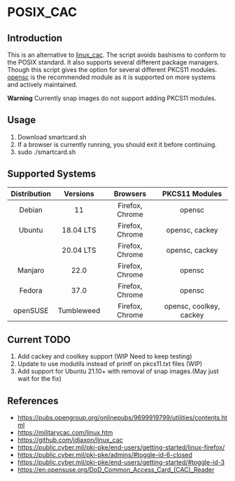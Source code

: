 # **POSIX_CAC**
## Introduction 
This is an alternative to [linux_cac](https://github.com/jdjaxon/linux_cac). The script avoids bashisms to conform to the POSIX standard. It also supports several different package managers. Though this script gives the option for several different PKCS11 modules. [opensc](https://github.com/OpenSC/OpenSC) is the recommended module as it is supported on more systems and actively maintained.

**Warning** Currently snap images do not support adding PKCS11 modules. 

## Usage
1. Download smartcard.sh
2. If a browser is currently running, you should exit it before continuing.
3. sudo ./smartcard.sh

## Supported Systems
| Distribution | Versions  |    Browsers     |     PKCS11 Modules     |
|    :-:       |    :-:    |       :-:       |       :-:      |
| Debian       | 11        | Firefox, Chrome | opensc |
| Ubuntu       | 18.04 LTS | Firefox, Chrome | opensc, cackey |
|              | 20.04 LTS | Firefox, Chrome | opensc, cackey |
| Manjaro      | 22.0      | Firefox, Chrome | opensc |
| Fedora       | 37.0      | Firefox, Chrome | opensc |
| openSUSE     | Tumbleweed| Firefox, Chrome | opensc, coolkey, cackey |

## Current TODO
1. Add cackey and coolkey support (WIP Need to keep testing)
2. Update to use modutils instead of printf on pkcs11.txt files (WIP)
3. Add support for Ubuntu 21.10+ with removal of snap images.(May just wait for the fix)

## References
- https://pubs.opengroup.org/onlinepubs/9699919799/utilities/contents.html
- https://militarycac.com/linux.htm
- https://github.com/jdjaxon/linux_cac
- https://public.cyber.mil/pki-pke/end-users/getting-started/linux-firefox/
- https://public.cyber.mil/pki-pke/admins/#toggle-id-6-closed
- https://public.cyber.mil/pki-pke/end-users/getting-started/#toggle-id-3
- https://en.opensuse.org/DoD_Common_Access_Card_(CAC)_Reader